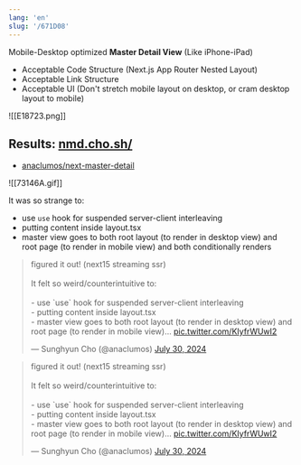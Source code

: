 ```yaml
---
lang: 'en'
slug: '/671D08'
---
```


Mobile-Desktop optimized **Master Detail View** (Like iPhone-iPad)

- Acceptable Code Structure (Next.js App Router Nested Layout)
- Acceptable Link Structure
- Acceptable UI (Don't stretch mobile layout on desktop, or cram desktop layout to mobile)

![[E18723.png]]

## Results: [nmd.cho.sh/](https://nmd.cho.sh/)

- [anaclumos/next-master-detail](https://github.com/anaclumos/next-master-detail)

![[73146A.gif]]

It was so strange to:

- use `use` hook for suspended server-client interleaving
- putting content inside layout.tsx
- master view goes to both root layout (to render in desktop view) and root page (to render in mobile view) and both conditionally renders

<blockquote class="twitter-tweet"><p lang="en" dir="ltr">figured it out! (next15 streaming ssr)<br/><br/>It felt so weird/counterintuitive to:<br/><br/>- use `use` hook for suspended server-client interleaving<br/>- putting content inside layout.tsx<br/>- master view goes to both root layout (to render in desktop view) and root page (to render in mobile view)… <a href="https://t.co/KIyfrWUwI2">pic.twitter.com/KIyfrWUwI2</a></p>&mdash; Sunghyun Cho (@anaclumos) <a href="https://twitter.com/anaclumos/status/1818210670388936713?ref_src=twsrc%5Etfw">July 30, 2024</a></blockquote>

<blockquote class="twitter-tweet"><p lang="en" dir="ltr">figured it out! (next15 streaming ssr)<br/><br/>It felt so weird/counterintuitive to:<br/><br/>- use `use` hook for suspended server-client interleaving<br/>- putting content inside layout.tsx<br/>- master view goes to both root layout (to render in desktop view) and root page (to render in mobile view)… <a href="https://t.co/KIyfrWUwI2">pic.twitter.com/KIyfrWUwI2</a></p>&mdash; Sunghyun Cho (@anaclumos) <a href="https://twitter.com/anaclumos/status/1818210670388936713?ref_src=twsrc%5Etfw">July 30, 2024</a></blockquote>
